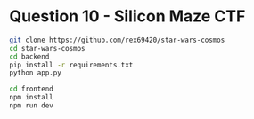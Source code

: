 # Question 10 - Silicon Maze CTF

```bash
git clone https://github.com/rex69420/star-wars-cosmos
cd star-wars-cosmos
cd backend
pip install -r requirements.txt
python app.py

cd frontend
npm install
npm run dev
```